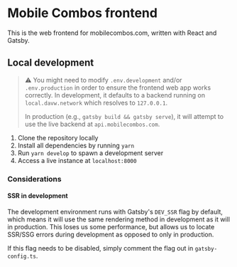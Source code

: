 # Mobile Combos frontend

This is the web frontend for mobilecombos.com, written with React and Gatsby.

## Local development

> ⚠️ You might need to modify `.env.development` and/or `.env.production` in order to ensure the frontend web app works correctly. In development, it defaults to a backend running on `local.davw.network` which resolves to `127.0.0.1`.
>
> In production (e.g., `gatsby build && gatsby serve`), it will attempt to use the live backend at `api.mobilecombos.com`.

1. Clone the repository locally
2. Install all dependencies by running `yarn`
3. Run `yarn develop` to spawn a development server
4. Access a live instance at `localhost:8000`

### Considerations

#### SSR in development

The development environment runs with Gatsby's `DEV_SSR` flag by default, which means it will use the same rendering method in development as it will in production. This loses us some performance, but allows us to locate SSR/SSG errors during development as opposed to only in production.

If this flag needs to be disabled, simply comment the flag out in `gatsby-config.ts`.

